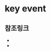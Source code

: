 # key event

## 참조링크

- [](https://javascript.plainenglish.io/how-to-listen-for-key-press-for-document-in-react-js-a2635375bca5)
- [](https://jongik.tistory.com/entry/Nextjs-TypeScript-event-%EC%9D%98-Type%EC%9D%80-%EC%96%B4%EB%96%BB%EA%B2%8C-%EC%A7%80%EC%A0%95%ED%95%B4%EC%95%BC%ED%95%A0%EA%B9%8C)
